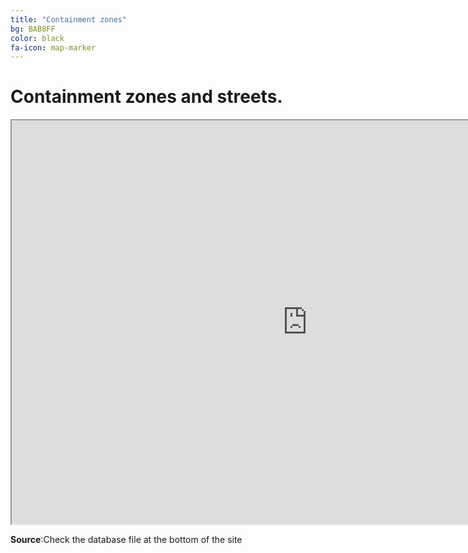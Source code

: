 ```yaml
---
title: "Containment zones"
bg: BAB8FF
color: black
fa-icon: map-marker 
---
```


# Containment zones and streets.

<iframe src="https://www.google.co.in/maps/d/u/0/embed?mid=1cB9aB7wFszdzKCsBR45bZE6A6gxs3hIz" width="946.039093291274" height="645.5539341034496"></iframe>

**Source**:Check the database file at the bottom of the site
